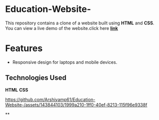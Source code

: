 # Education-Website-
This repository contains a clone of a website built using **HTML** and **CSS**.
You can view a live demo of the website.click here 
<a href="https://educationwebsiteclone.netlify.app/">
**<ins>link</ins>**</a>
# Features
- Responsive design for laptops and mobile devices.
## Technologies Used
**HTML**
**CSS**

https://github.com/Arshiyamp61/Education-Website-/assets/143844103/1999a210-1ff0-40ef-8213-115f96e9338f

**

  

